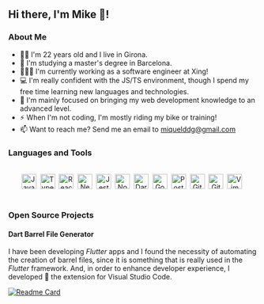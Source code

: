 ## Hi there, I'm Mike 👋!

### About Me

- 👦🏻 I'm 22 years old and I live in Girona.
- 📖 I'm studying a master's degree in Barcelona.
- 👨🏻‍💻 I'm currently working as a software engineer at Xing!
- 💻 I'm really confident with the JS/TS environment, though I spend my free time learning new languages and technologies.
- 🎯 I'm mainly focused on bringing my web development knowledge to an advanced level.
- ⚡ When I'm not coding, I'm mostly riding my bike or training!
- 📫 Want to reach me? Send me an email to miquelddg@gmail.com

### Languages and Tools

<br />
<div align="center">
  <img alt="JavaScript" width="30px" src="https://cdn.jsdelivr.net/gh/devicons/devicon/icons/javascript/javascript-plain.svg" />&nbsp;
  <img alt="TypeScript" width="30px" src="https://cdn.jsdelivr.net/gh/devicons/devicon/icons/typescript/typescript-plain.svg" />&nbsp;
  <img alt="React" width="30px" src="https://cdn.jsdelivr.net/gh/devicons/devicon/icons/react/react-original.svg" />&nbsp;
  <img alt="NextJs" width="30px" src="https://cdn.jsdelivr.net/gh/devicons/devicon/icons/nextjs/nextjs-original.svg" />&nbsp;
  <img alt="Jest" width="30px" src="https://cdn.jsdelivr.net/gh/devicons/devicon/icons/jest/jest-plain.svg" />&nbsp;
  <img alt="NodeJS" width="30px" src="https://cdn.jsdelivr.net/gh/devicons/devicon/icons/nodejs/nodejs-original.svg" />&nbsp;
  <img alt="Dart" width="30px" src="https://cdn.jsdelivr.net/gh/devicons/devicon/icons/dart/dart-original.svg" />&nbsp;
  <img alt="Go" width="30px" src="https://cdn.jsdelivr.net/gh/devicons/devicon/icons/go/go-original-wordmark.svg" />&nbsp;
  <img alt="PostgreSQL" width="30px" src="https://cdn.jsdelivr.net/gh/devicons/devicon/icons/postgresql/postgresql-plain.svg" />&nbsp;
  <img alt="Git" width="30px" src="https://cdn.jsdelivr.net/gh/devicons/devicon/icons/git/git-original.svg" />&nbsp;
  <img alt="GitHub" width="30px" src="https://cdn.jsdelivr.net/gh/devicons/devicon/icons/github/github-original.svg" />&nbsp;
  <img alt="Vim" width="30px" src="https://cdn.jsdelivr.net/gh/devicons/devicon/icons/vim/vim-plain.svg" />&nbsp;
</div>
<br />

### Open Source Projects

#### Dart Barrel File Generator

I have been developing _Flutter_ apps and I found the necessity of automating the creation of barrel files, since it is something that is really used in the _Flutter_ framework. And, in order to enhance developer experience, I developed 👷 the extension for Visual Studio Code.

[![Readme Card](https://github-readme-stats.vercel.app/api/pin/?username=mikededo&repo=dartBarrelFileGenerator)](https://github.com/mikededo/dartBarrelFileGenerator)
